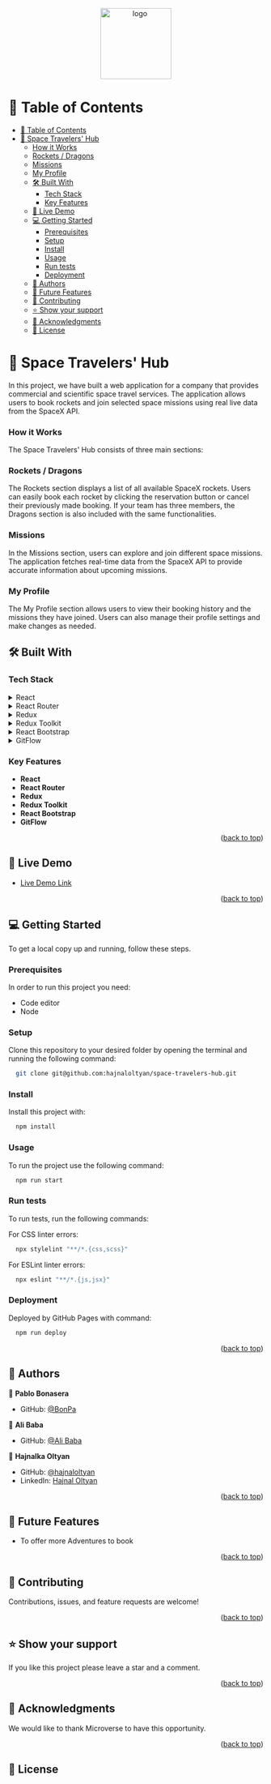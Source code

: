 <a name="readme-top"></a>

<div align="center">
  <img src="./src/assets/images/planet.png" alt="logo" width="140"  height="auto" />
</div>
 
<!-- TABLE OF CONTENTS -->

# 📗 Table of Contents

- [📗 Table of Contents](#-table-of-contents)
- [📖 Space Travelers' Hub ](#-space-travelers-hub-)
    - [How it Works](#how-it-works)
    - [Rockets / Dragons](#rockets--dragons)
    - [Missions](#missions)
    - [My Profile](#my-profile)
  - [🛠 Built With ](#-built-with-)
    - [Tech Stack ](#tech-stack-)
    - [Key Features ](#key-features-)
  - [🚀 Live Demo ](#-live-demo-)
  - [💻 Getting Started ](#-getting-started-)
    - [Prerequisites](#prerequisites)
    - [Setup](#setup)
    - [Install](#install)
    - [Usage](#usage)
    - [Run tests](#run-tests)
    - [Deployment](#deployment)
  - [👥 Authors ](#-authors-)
  - [🔭 Future Features ](#-future-features-)
  - [🤝 Contributing ](#-contributing-)
  - [⭐️ Show your support ](#️-show-your-support-)
  - [🙏 Acknowledgments ](#-acknowledgments-)
  - [📝 License ](#-license-)

<!-- PROJECT DESCRIPTION -->

# 📖 Space Travelers' Hub <a name="about-project"></a>

 In this project, we have built a web application for a company that provides commercial and scientific space travel services. The application allows users to book rockets and join selected space missions using real live data from the SpaceX API.

### How it Works
The Space Travelers' Hub consists of three main sections:

### Rockets / Dragons
The Rockets section displays a list of all available SpaceX rockets. Users can easily book each rocket by clicking the reservation button or cancel their previously made booking. If your team has three members, the Dragons section is also included with the same functionalities.

### Missions
In the Missions section, users can explore and join different space missions. The application fetches real-time data from the SpaceX API to provide accurate information about upcoming missions.

### My Profile
The My Profile section allows users to view their booking history and the missions they have joined. Users can also manage their profile settings and make changes as needed.

## 🛠 Built With <a name="built-with"></a>

### Tech Stack <a name="tech-stack"></a>

<details>
  <summary>React</summary>
</details>

<details>
  <summary>React Router</summary>
</details>

<details>
  <summary>Redux</summary>
</details>

<details>
  <summary>Redux Toolkit</summary>
</details>

<details>
  <summary>React Bootstrap</summary>
</details>

<details>
<summary>GitFlow</summary>
</details>

<!-- Features -->

### Key Features <a name="key-features"></a>

- **React**
- **React Router**
- **Redux**
- **Redux Toolkit**
- **React Bootstrap**
- **GitFlow**

<p align="right">(<a href="#readme-top">back to top</a>)</p>

<!-- LIVE DEMO -->

## 🚀 Live Demo <a name="live-demo"></a>

- [Live Demo Link](https://hajnaloltyan.github.io/space-travelers-hub/)

<p align="right">(<a href="#readme-top">back to top</a>)</p>

<!-- GETTING STARTED -->

## 💻 Getting Started <a name="getting-started"></a>

To get a local copy up and running, follow these steps.

### Prerequisites

In order to run this project you need:

  - Code editor
  - Node

### Setup

Clone this repository to your desired folder by opening the terminal and running the following command:

```sh
  git clone git@github.com:hajnaloltyan/space-travelers-hub.git

```


### Install

Install this project with:

```sh
  npm install

```

### Usage

To run the project use the following command:

```sh
  npm run start

```

### Run tests

To run tests, run the following commands:

  For CSS linter errors:

```sh
  npx stylelint "**/*.{css,scss}"

```

  For ESLint linter errors:

```sh
  npx eslint "**/*.{js,jsx}"

```

### Deployment

Deployed by GitHub Pages with command:

```sh
  npm run deploy

```

<p align="right">(<a href="#readme-top">back to top</a>)</p>

<!-- AUTHORS -->

## 👥 Authors <a name="authors"></a>

👤 **Pablo Bonasera**

- GitHub: [@BonPa](https://github.com/PabloBona)
 
👤 **Ali Baba**

- GitHub: [@Ali Baba](https://github.com/Alibaba2023)
 
👤 **Hajnalka Oltyan**

- GitHub: [@hajnaloltyan](https://github.com/hajnaloltyan)
- LinkedIn: [Hajnal Oltyan](https://www.linkedin.com/in/hajnalka-oltyan/)

<p align="right">(<a href="#readme-top">back to top</a>)</p>

<!-- FUTURE FEATURES -->

## 🔭 Future Features <a name="future-features"></a>

- To offer more Adventures to book

<p align="right">(<a href="#readme-top">back to top</a>)</p>

<!-- CONTRIBUTING -->

## 🤝 Contributing <a name="contributing"></a>

Contributions, issues, and feature requests are welcome!

<p align="right">(<a href="#readme-top">back to top</a>)</p>

<!-- SUPPORT -->

## ⭐️ Show your support <a name="support"></a>

If you like this project please leave a star and a comment.

<p align="right">(<a href="#readme-top">back to top</a>)</p>

<!-- ACKNOWLEDGEMENTS -->

## 🙏 Acknowledgments <a name="acknowledgements"></a>

We would like to thank Microverse to have this opportunity. 

<p align="right">(<a href="#readme-top">back to top</a>)</p>

<!-- LICENSE -->

## 📝 License <a name="license"></a>
